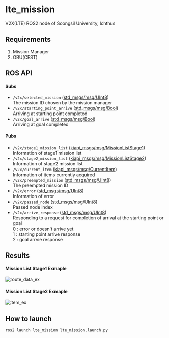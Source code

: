 # lte_mission

V2X(LTE) ROS2 node of Soongsil University, Ichthus


## Requirements
 1. Mission Manager
 2. OBU(CEST)

## ROS API
#### Subs
* ```/v2x/selected_mission``` ([std_msgs/msg/UInt8](http://docs.ros.org/en/noetic/api/std_msgs/html/msg/UInt8.html))  
  The mission ID chosen by the mission manager
* ```/v2x/starting_point_arrive``` ([std_msgs/msg/Bool](http://docs.ros.org/en/noetic/api/std_msgs/html/msg/Bool.html))  
  Arriving at starting point completed
* ```/v2x/goal_arrive``` ([std_msgs/msg/Bool](http://docs.ros.org/en/noetic/api/std_msgs/html/msg/Bool.html))  
  Arriving at goal completed  

#### Pubs
* ```/v2x/stage1_mission_list``` ([kiapi_msgs/msg/MissionListStage1](https://github.com/simfrog/kiapi_msgs/blob/main/msg/MissionListStage1.msg))  
  Information of stage1 mission list
* ```/v2x/stage2_mission_list``` ([kiapi_msgs/msg/MissionListStage2](https://github.com/simfrog/kiapi_msgs/blob/main/msg/MissionListStage2.msg))  
  Information of stage2 mission list
* ```/v2x/current_item``` ([kiapi_msgs/msg/CurrentItem](https://github.com/simfrog/kiapi_msgs/blob/main/msg/CurrentItem.msg))  
  Information of items currently acquired
* ```/v2x/preempted_mission``` ([std_msgs/msg/UInt8](http://docs.ros.org/en/noetic/api/std_msgs/html/msg/UInt8.html))  
  The preempted mission ID
* ```/v2x/error``` ([std_msgs/msg/UInt8](http://docs.ros.org/en/noetic/api/std_msgs/html/msg/UInt8.html))  
  Information of error
* ```/v2x/passed_node``` ([std_msgs/msg/UInt8](http://docs.ros.org/en/noetic/api/std_msgs/html/msg/UInt8.html))  
  Passed node index
* ```/v2x/arrive_response``` ([std_msgs/msg/UInt8](http://docs.ros.org/en/noetic/api/std_msgs/html/msg/UInt8.html))  
  Responding to a request for completion of arrival at the starting point or goal  
  0 : error or doesn't arrive yet  
  1 : starting point arrive response  
  2 : goal arrvie response

## Results
#### Mission List Stage1 Exmaple
![route_data_ex](https://user-images.githubusercontent.com/31130917/191944011-535c965f-8cec-449e-b647-cee6951cceec.png)

#### Mission List Stage2 Exmaple
![item_ex](https://user-images.githubusercontent.com/31130917/191945436-edc03ffb-374b-414d-986e-db8e7eb60492.png)

## How to launch
```ros2 launch lte_mission lte_mission.launch.py```
